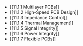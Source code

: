 

- [[11.1.1 Multilayer PCBs]]
- [[11.1.2 High-Speed PCB Design]]
- [[11.1.3 Impedance Control]]
- [[11.1.4 Thermal Management]]
- [[11.1.5 Signal Integrity]]
- [[11.1.6 Power Integrity]]
- [[11.1.7 Flexible PCBs]]